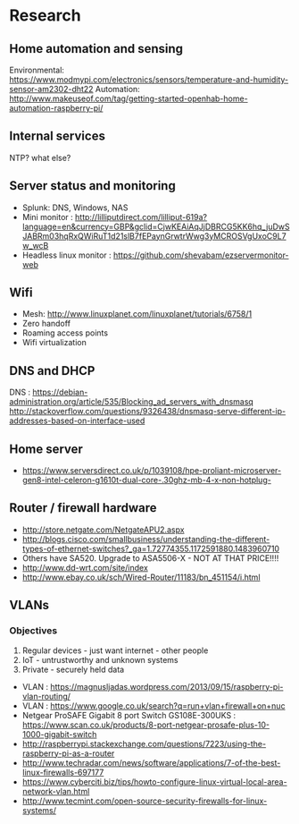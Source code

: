 # Research

## Home automation and sensing
Environmental: https://www.modmypi.com/electronics/sensors/temperature-and-humidity-sensor-am2302-dht22
Automation: http://www.makeuseof.com/tag/getting-started-openhab-home-automation-raspberry-pi/

## Internal services
NTP? what else?

## Server status and monitoring
 * Splunk: DNS, Windows, NAS
 * Mini monitor : http://lilliputdirect.com/lilliput-619a?language=en&currency=GBP&gclid=CjwKEAiAqJjDBRCG5KK6hq_juDwSJABRm03hqRxQWiRuT1d21slB7fEPaynGrwtrWwg3yMCROSVgUxoC9L7w_wcB
 * Headless linux monitor : https://github.com/shevabam/ezservermonitor-web

## Wifi
 * Mesh: http://www.linuxplanet.com/linuxplanet/tutorials/6758/1
 * Zero handoff
 * Roaming access points
 * Wifi virtualization

## DNS and DHCP
DNS : https://debian-administration.org/article/535/Blocking_ad_servers_with_dnsmasq
http://stackoverflow.com/questions/9326438/dnsmasq-serve-different-ip-addresses-based-on-interface-used

## Home server
 * https://www.serversdirect.co.uk/p/1039108/hpe-proliant-microserver-gen8-intel-celeron-g1610t-dual-core-.30ghz-mb-4-x-non-hotplug-

## Router / firewall hardware
 * http://store.netgate.com/NetgateAPU2.aspx
 * http://blogs.cisco.com/smallbusiness/understanding-the-different-types-of-ethernet-switches?_ga=1.72774355.1172591880.1483960710
 * Others have SA520. Upgrade to ASA5506-X - NOT AT THAT PRICE!!!!
 * http://www.dd-wrt.com/site/index
 * http://www.ebay.co.uk/sch/Wired-Router/11183/bn_451154/i.html

## VLANs
### Objectives
1. Regular devices - just want internet - other people
2. IoT - untrustworthy and unknown systems
3. Private - securely held data

 * VLAN : https://magnusljadas.wordpress.com/2013/09/15/raspberry-pi-vlan-routing/
 * VLAN : https://www.google.co.uk/search?q=run+vlan+firewall+on+nuc
 * Netgear ProSAFE Gigabit 8 port Switch GS108E-300UKS : https://www.scan.co.uk/products/8-port-netgear-prosafe-plus-10-1000-gigabit-switch
 * http://raspberrypi.stackexchange.com/questions/7223/using-the-raspberry-pi-as-a-router
 * http://www.techradar.com/news/software/applications/7-of-the-best-linux-firewalls-697177
 * https://www.cyberciti.biz/tips/howto-configure-linux-virtual-local-area-network-vlan.html
 * http://www.tecmint.com/open-source-security-firewalls-for-linux-systems/

